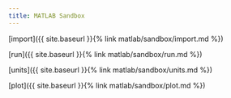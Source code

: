 ```yaml
---
title: MATLAB Sandbox
---
```



[import]({{ site.baseurl }}{% link matlab/sandbox/import.md %})

[run]({{ site.baseurl }}{% link matlab/sandbox/run.md %})

[units]({{ site.baseurl }}{% link matlab/sandbox/units.md %})

[plot]({{ site.baseurl }}{% link matlab/sandbox/plot.md %})